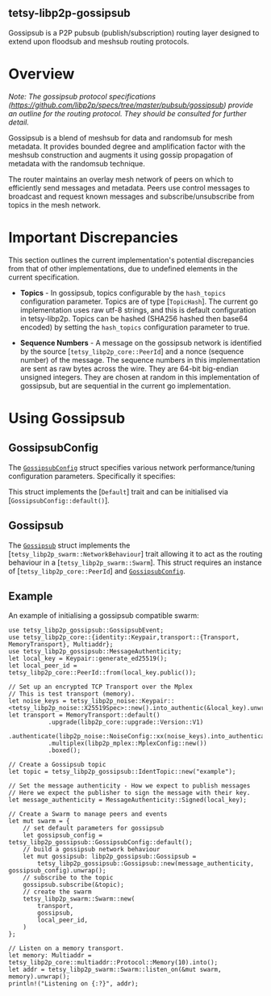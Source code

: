 ## tetsy-libp2p-gossipsub

Gossipsub is a P2P pubsub (publish/subscription) routing layer designed to extend upon
floodsub and meshsub routing protocols.

# Overview

*Note: The gossipsub protocol specifications
(https://github.com/libp2p/specs/tree/master/pubsub/gossipsub) provide an outline for the
routing protocol. They should be consulted for further detail.*

Gossipsub  is a blend of meshsub for data and randomsub for mesh metadata. It provides bounded
degree and amplification factor with the meshsub construction and augments it using gossip
propagation of metadata with the randomsub technique.

The router maintains an overlay mesh network of peers on which to efficiently send messages and
metadata.  Peers use control messages to broadcast and request known messages and
subscribe/unsubscribe from topics in the mesh network.

# Important Discrepancies

This section outlines the current implementation's potential discrepancies from that of other
implementations, due to undefined elements in the current specification.

- **Topics** -  In gossipsub, topics configurable by the `hash_topics` configuration parameter.
Topics are of type [`TopicHash`]. The current go implementation uses raw utf-8 strings, and this
is default configuration in tetsy-libp2p. Topics can be hashed (SHA256 hashed then base64
encoded) by setting the `hash_topics` configuration parameter to true.

- **Sequence Numbers** - A message on the gossipsub network is identified by the source
[`tetsy_libp2p_core::PeerId`] and a nonce (sequence number) of the message. The sequence numbers in
this implementation are sent as raw bytes across the wire. They are 64-bit big-endian unsigned
integers. They are chosen at random in this implementation of gossipsub, but are sequential in
the current go implementation.

# Using Gossipsub

## GossipsubConfig

The [`GossipsubConfig`] struct specifies various network performance/tuning configuration
parameters. Specifically it specifies:

[`GossipsubConfig`]: struct.Config.html

This struct implements the [`Default`] trait and can be initialised via
[`GossipsubConfig::default()`].


## Gossipsub

The [`Gossipsub`] struct implements the [`tetsy_libp2p_swarm::NetworkBehaviour`] trait allowing it to
act as the routing behaviour in a [`tetsy_libp2p_swarm::Swarm`]. This struct requires an instance of
[`tetsy_libp2p_core::PeerId`] and [`GossipsubConfig`].

[`Gossipsub`]: struct.Gossipsub.html

## Example

An example of initialising a gossipsub compatible swarm:

```
use tetsy_libp2p_gossipsub::GossipsubEvent;
use tetsy_libp2p_core::{identity::Keypair,transport::{Transport, MemoryTransport}, Multiaddr};
use tetsy_libp2p_gossipsub::MessageAuthenticity;
let local_key = Keypair::generate_ed25519();
let local_peer_id = tetsy_libp2p_core::PeerId::from(local_key.public());

// Set up an encrypted TCP Transport over the Mplex
// This is test transport (memory).
let noise_keys = tetsy_libp2p_noise::Keypair::<tetsy_libp2p_noise::X25519Spec>::new().into_authentic(&local_key).unwrap();
let transport = MemoryTransport::default()
           .upgrade(libp2p_core::upgrade::Version::V1)
           .authenticate(libp2p_noise::NoiseConfig::xx(noise_keys).into_authenticated())
           .multiplex(libp2p_mplex::MplexConfig::new())
           .boxed();

// Create a Gossipsub topic
let topic = tetsy_libp2p_gossipsub::IdentTopic::new("example");

// Set the message authenticity - How we expect to publish messages
// Here we expect the publisher to sign the message with their key.
let message_authenticity = MessageAuthenticity::Signed(local_key);

// Create a Swarm to manage peers and events
let mut swarm = {
    // set default parameters for gossipsub
    let gossipsub_config = tetsy_libp2p_gossipsub::GossipsubConfig::default();
    // build a gossipsub network behaviour
    let mut gossipsub: libp2p_gossipsub::Gossipsub =
        tetsy_libp2p_gossipsub::Gossipsub::new(message_authenticity, gossipsub_config).unwrap();
    // subscribe to the topic
    gossipsub.subscribe(&topic);
    // create the swarm
    tetsy_libp2p_swarm::Swarm::new(
        transport,
        gossipsub,
        local_peer_id,
    )
};

// Listen on a memory transport.
let memory: Multiaddr = tetsy_libp2p_core::multiaddr::Protocol::Memory(10).into();
let addr = tetsy_libp2p_swarm::Swarm::listen_on(&mut swarm, memory).unwrap();
println!("Listening on {:?}", addr);
```